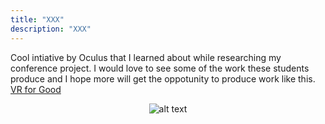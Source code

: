 ```yaml
---
title: "XXX"
description: "XXX"
---
```


Cool intiative by Oculus that I learned about while researching my conference project. I would love to see some of the work these students produce and I hope more will get the oppotunity to produce work like this. 
[VR for Good](https://www.oculus.com/vr-for-good/high-school-360-challenge/)

<span style="display:block;text-align:center">![alt text](https://assets.pcmag.com/media/images/503781-oculus-vr-for-good.jpg?thumb=y&width=810&height=456 "VR for Good Cover")

